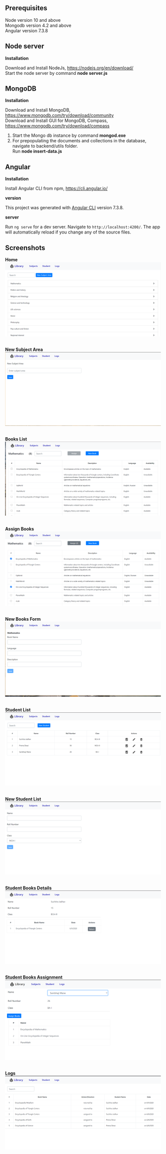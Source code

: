 ## Prerequisites
Node version 10 and above<br/>
Mongodb version 4.2 and above<br/>
Angular version 7.3.8<br/>

## Node server
**Installation**

Download and Install NodeJs, https://nodejs.org/en/download/ <br>
Start the node server by command **node server.js**

## MongoDB
**Installation**

Download and Install MongoDB, https://www.mongodb.com/try/download/community <br>
Download and Install GUI for MongoDB, Compass, https://www.mongodb.com/try/download/compass<br>

1. Start the Mongo db instance by command **mongod.exe**
2. For prepopulating the documents and collections in the database, navigate to backend/utils folder.<br/> Run **node insert-data.js**

## Angular
**Installation**

Install Angular CLI from npm, https://cli.angular.io/ <br>

**version**

This project was generated with [Angular CLI](https://github.com/angular/angular-cli) version 7.3.8.

**server**

Run `ng serve` for a dev server. Navigate to `http://localhost:4200/`. The app will automatically reload if you change any of the source files.

## Screenshots
**Home**
![Screenshot](./screenshots/1-home.png)<br><br>

**New Subject Area**
![Screenshot](./screenshots/2-new-subject-area-form.png)<br><br>

**Books List**
![Screenshot](./screenshots/3-books-list.png)<br><br>

**Assign Books**
![Screenshot](./screenshots/4-assign-books.png)<br><br>

**New Books Form**
![Screenshot](./screenshots/5-new-books-form.png)<br><br>

**Student List**
![Screenshot](./screenshots/6-student-list.png)<br><br>

**New Student List**
![Screenshot](./screenshots/7-new-student-form.png)<br><br>

**Student Books Details**
![Screenshot](./screenshots/8-student-books-details.png)<br><br>

**Student Books Assignment**
![Screenshot](./screenshots/9-student-books-assignment.png)<br><br>

**Logs**
![Screenshot](./screenshots/10-logs.png)<br><br>